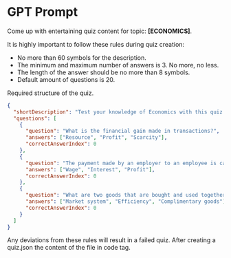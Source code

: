 # GPT Prompt

Come up with entertaining quiz content for topic: **[ECONOMICS]**.

It is highly important to follow these rules during quiz creation:
- No more than 60 symbols for the description.
- The minimum and maximum number of answers is 3. No more, no less.
- The length of the answer should be no more than 8 symbols.
- Default amount of questions is 20.

Required structure of the quiz.

```json
{
  "shortDescription": "Test your knowledge of Economics with this quiz.",
  "questions": [
    {
      "question": "What is the financial gain made in transactions?",
      "answers": ["Resource", "Profit", "Scarcity"],
      "correctAnswerIndex": 0
    },
    {
      "question": "The payment made by an employer to an employee is called _____.?",
      "answers": ["Wage", "Interest", "Profit"],
      "correctAnswerIndex": 0
    },
    {
      "question": "What are two goods that are bought and used together?",
      "answers": ["Market system", "Efficiency", "Complimentary goods"],
      "correctAnswerIndex": 0
    }
  ]
}

```

Any deviations from these rules will result in a failed quiz.
After creating a quiz.json the content of the file in code tag.
